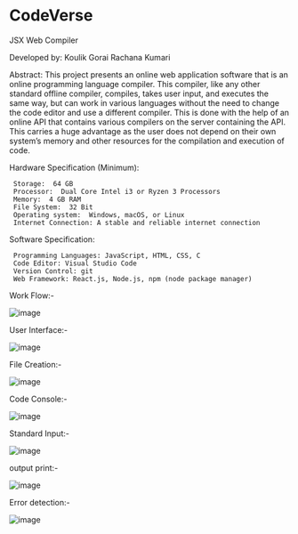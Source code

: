 # CodeVerse
 JSX Web Compiler
 
 Developed by:
 Koulik Gorai 
 Rachana Kumari
 
Abstract:
This project presents an online web application software that is an online programming language compiler. This compiler, like any other standard offline compiler, compiles, takes user input, and executes the same way, but can work in various languages without the need to change the code editor and use a different compiler. This is done with the help of an online API that contains various compilers on the server containing the API. This carries a huge advantage as the user does not depend on their own system’s memory and other resources for the compilation and execution of code. 

Hardware Specification (Minimum):

	 Storage:  64 GB
	 Processor:  Dual Core Intel i3 or Ryzen 3 Processors
	 Memory:  4 GB RAM
	 File System:  32 Bit
     Operating system:  Windows, macOS, or Linux
     Internet Connection: A stable and reliable internet connection

Software Specification:

     Programming Languages:	JavaScript, HTML, CSS, C
     Code Editor: Visual Studio Code
     Version Control: git
     Web Framework:	React.js, Node.js, npm (node package manager) 

Work Flow:-

![image](https://github.com/Koulikinesis/CodeVerse/assets/91749520/f174cd43-1908-484d-9f38-3ddfd5ee948c)

User Interface:-

![image](https://github.com/Koulikinesis/CodeVerse/assets/91749520/1a506306-6ccd-44a5-a939-d17b4a30673c)

File Creation:-

![image](https://github.com/Koulikinesis/CodeVerse/assets/91749520/359a3c26-d1e7-4f6c-b9d3-0cbc5b7875d8)

Code Console:-

![image](https://github.com/Koulikinesis/CodeVerse/assets/91749520/236ef2d5-c535-40ca-bcad-ef07fb70541c)

Standard Input:-

![image](https://github.com/Koulikinesis/CodeVerse/assets/91749520/8017e25a-acc8-466f-8839-ecb53d6881f5)

output print:-

![image](https://github.com/Koulikinesis/CodeVerse/assets/91749520/7dfcb3a6-3c0a-4b20-8897-1cce70876e74)

Error detection:-

![image](https://github.com/Koulikinesis/CodeVerse/assets/91749520/74d6220a-62cc-462c-9d0f-bfb3ace1e3d4)




